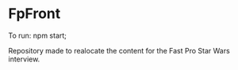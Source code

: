 # FpFront

To run: npm start;

Repository made to realocate the content for the Fast Pro Star Wars interview.
